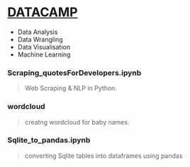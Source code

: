# **[DATACAMP](https://www.datacamp.com)**
- Data Analysis
- Data Wrangling
- Data Visualisation 
- Machine Learning


### **Scraping_quotesForDevelopers.ipynb**
>Web Scraping & NLP in Python.

### **wordcloud**
>creatng wordcloud for baby names.

### **Sqlite_to_pandas.ipynb**
>converting Sqlite tables into dataframes using pandas


